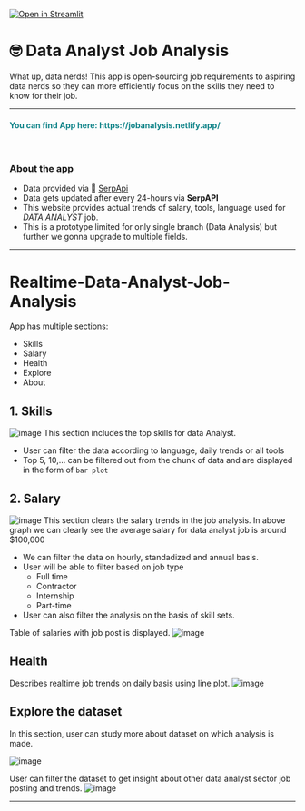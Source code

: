 [![Open in Streamlit](https://static.streamlit.io/badges/streamlit_badge_black_white.svg)](https://jobdata.streamlit.app/)
# 🤓 Data Analyst Job Analysis
What up, data nerds! This app is open-sourcing job requirements to aspiring data nerds so they can more efficiently focus on the skills they need to know for their job. 

___
<span style = 'color:#0E8388;'>
  <h4 style = 'color:#0E8388;'> You can find App here: https://jobanalysis.netlify.app/ </h4> 
 
</span>
<br>

### About the app
- Data provided via 🤖 [SerpApi](https://serpapi.com/)
- Data gets  updated after every 24-hours via **SerpAPI**
- This website provides actual trends of salary, tools, language used for *DATA ANALYST* job.
- This is a prototype limited for only single branch (Data Analysis) but further we gonna upgrade to multiple fields.

___

# Realtime-Data-Analyst-Job-Analysis

App has multiple sections:
- Skills
- Salary
- Health
- Explore
- About

## 1. Skills
![image](https://user-images.githubusercontent.com/85128700/222881663-357003a7-5377-45fa-b756-2b144553cb3c.png)
This section includes the top skills for data Analyst. 
- User can filter the data according to language, daily trends or all tools
- Top 5, 10,... can be filtered out from the chunk of data and are displayed in the form of `bar plot`

## 2. Salary
![image](https://user-images.githubusercontent.com/85128700/222881695-7177bbd4-3671-448e-a386-6f2d7278f354.png)
This section clears the salary trends in the job analysis. In above graph we can clearly see the average salary for data analyst job is around $100,000
- We can filter the data on hourly, standadized and annual basis.
- User will be able to filter based on job type
    - Full time
    - Contractor
    - Internship
    - Part-time
- User can also filter the analysis on the basis of skill sets.

Table of salaries with job post is displayed.
![image](https://user-images.githubusercontent.com/85128700/222881705-eec19b07-15a4-4468-9cec-b480ca0fe550.png)

## Health
Describes realtime job trends on daily basis using line plot.
![image](https://user-images.githubusercontent.com/85128700/222881711-009d02ec-e486-4f80-b6b5-064728c98d9d.png)

## Explore the dataset
In this section, user can study more about dataset on which analysis is made.

![image](https://user-images.githubusercontent.com/85128700/222881721-72fc9632-2b3e-40f0-9678-daff0d966ee3.png)

User can filter the dataset to get insight about other data analyst sector job posting and trends.
![image](https://user-images.githubusercontent.com/85128700/222881727-72e7fb4a-06ed-432d-a074-26e3633c761b.png)

___


